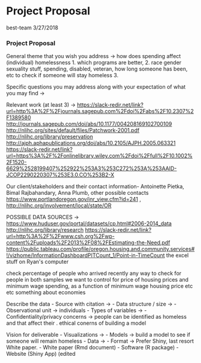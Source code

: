 Project Proposal
================
best-team
3/27/2018

### Project Proposal

General theme that you wish you address -&gt; how does spending affect (individual) homelessness 1. which programs are better, 2. race gender sexuality stuff, spending, disabled, veteran, how long someone has been, etc to check if someone will stay homeless 3.

Specific questions you may address along with your expectation of what you may find -&gt;

Relevant work (at least 3) -&gt; <https://slack-redir.net/link?url=http%3A%2F%2Fjournals.sagepub.com%2Fdoi%2Fabs%2F10.2307%2F1389580> <http://journals.sagepub.com/doi/abs/10.1177/004208169102700109> <http://nlihc.org/sites/default/files/Patchwork-2001.pdf> <http://nlihc.org/library/preservation> <http://ajph.aphapublications.org/doi/abs/10.2105/AJPH.2005.063321> <https://slack-redir.net/link?url=https%3A%2F%2Fonlinelibrary.wiley.com%2Fdoi%2Ffull%2F10.1002%2F1520-6629%2528199407%252922%253A3%253C272%253A%253AAID-JCOP2290220307%253E3.0.CO%253B2-X>

Our client/stakeholders and their contact information- Antoinette Pietka, Bimal Rajbahandary, Anna Plumb, other possible contacts <https://www.portlandoregon.gov/inr_view.cfm?id=241> , <http://nlihc.org/involvement/local/state/OR>

POSSIBLE DATA SOURCES -&gt; <https://www.huduser.gov/portal/datasets/cp.html#2006-2014_data> <http://nlihc.org/library/research> <https://slack-redir.net/link?url=http%3A%2F%2Fwww.csh.org%2Fwp-content%2Fuploads%2F2013%2F08%2FEstimating-the-Need.pdf> <https://public.tableau.com/profile/oregon.housing.and.community.services#!/vizhome/InformationDashboardPITCount_1/Point-in-TimeCount> the excel stuff on Ryan's computer

check percentage of people who arrived recently any way to check for people in both samples we want to control for price of housing prices and minimum wage spending, as a function of minimum wage housing price etc etc something about economies

Describe the data - Source with citation -&gt; - Data structure / size -&gt; - Observational unit -&gt; individuals - Types of variables -&gt; - Confidentiality/privacy concerns -&gt; people can be identified as homeless and that affect their . ethical conerns of building a model

Vision for deliverable - Visualizations -&gt; - Models -&gt; build a model to see if someone will remain homeless - Data -&gt; - Format -&gt; Prefer Shiny, last resort White paper. - White paper (Rmd document) - Software (R package) - Website (Shiny App) (edited
